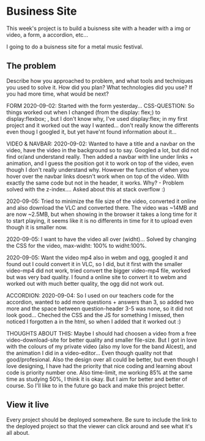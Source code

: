 # Business Site

This week's project is to build a buisness site with a header with a img or video, a form, a accordion, etc...

I going to do a buisness site for a metal music festival.

## The problem

Describe how you approached to problem, and what tools and techniques you used to solve it. How did you plan? What technologies did you use? If you had more time, what would be next?

FORM
2020-09-02: Started with the form yesterday... CSS-QUESTION: So things worked out when I changed (from the display: flex;) to display:flexbox; , but I don't know why, I've used display:flex; in my first project and it worked out the way I wanted... don't really know the differents even thoug I googled it, but yet have'nt found information about it... 

VIDEO & NAVBAR: 
2020-09-02: Wanted to have a title and a navbar on the video, have the video in the background so to say. Googled a lot, but did not find or/and understand really. Then added a navbar with line under links + animation, and I guess the position got it to work on top of the video, even though I don't really understand why. However the function of when you hover over the navbar links doesn't work when on top of the video. With exactly the same code but not in the header, it works. Why? - Problem solved with the z-index.... Asked about this at stack overflow :)

2020-09-05: Tried to minimize the file size of the video, converted it online and also download the VLC and converted there. The video was ~14MB and are now ~2.5MB, but when showing in the browser it takes a long time for it to start playing, it seems like it is no differents in time for it to upload even though it is smaller now.

2020-09-05: I want to have the video all over (widht)... Solved by changing the CSS for the video, max-widht: 100% to widht:100%.

2020-09-05: Want the video mp4 also in webm and ogg, googled it and found out I could convert it in VLC, so I did, but it first with the smaller video-mp4 did not work, tried convert the bigger video-mp4 file, worked but was very bad quality. I found a online site to convert it to webm and worked out with much better quality, the ogg did not work out.

ACCORDION:
2020-09-04: So I used on our teachers code for the accordion, wanted to add more questions + answers than 3, so added two more and the space between question-header 3-5 was none, so it did not look good... Cheched the CSS and the JS for something I missed, then noticed I forgotten a </div> in the html, so when I added that it worked out :)

THOUGHTS ABOUT THIS:
Maybe I should had choosen a video from a free video-download-site for better quality and smaller file-size. But I got in love with the colours of my private video (also my love for the band Alcest), and the animation I did in a video-editor... Even though quality not that good/profesional. Also the design over all could be better, but even though I love designing, I have had the priority that nice coding and learning about code is priority number one. Also time-limit, me working 85% at the same time as studying 50%, I think it is okay. But I aim for better and better of course. So I'll like to in the future go back and make this project better.


## View it live
Every project should be deployed somewhere. Be sure to include the link to the deployed project so that the viewer can click around and see what it's all about.
